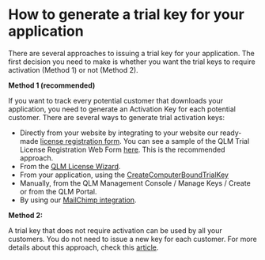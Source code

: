 # How to generate a trial key for your application

There are several approaches to issuing a trial key for your application. The first decision you need to make is whether you want the trial keys to require activation (Method 1) or not (Method 2).

**Method 1 (recommended)**

If you want to track every potential customer that downloads your application, you need to generate an Activation Key for each potential customer. There are several ways to generate trial activation keys:

* Directly from your website by integrating to your website our ready-made [license registration form](how-to-generate-a-trial-key-for-your-application.md). You can see a sample of the QLM Trial License Registration Web Form [here](https://soraco.co/quick-license-manager/qlm-screenshots/). This is the recommended approach.
* From the [QLM License Wizard](creating-trial-keys-from-the-qlm-license-wizard.md).
* From your application, using the [CreateComputerBoundTrialKey](../api-reference/qlmlicense/application-methods/createcomputerboundtrialkey.md)
* Manually, from the QLM Management Console / Manage Keys / Create or from the QLM Portal.
* By using our [MailChimp integration](../3rd-party-integration/mailchimp-quick-license-manager-integration-with-mailchimp.md).

**Method 2:**

A trial key that does not require activation can be used by all your customers. You do not need to issue a new key for each customer. For more details about this approach, check this [article](../faq/how-to-ship-an-evaluation-version-of-your-software.md).
